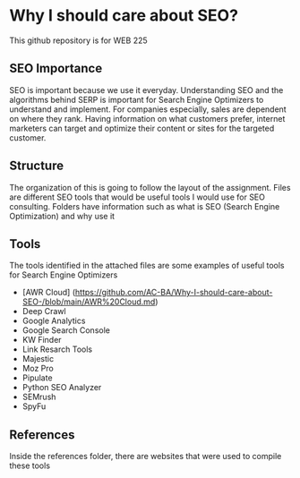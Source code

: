 # Why I should care about SEO?
This github repository is for WEB 225

## SEO Importance

SEO is important because we use it everyday. Understanding SEO and the algorithms behind SERP is important for Search Engine Optimizers to understand and implement. For companies especially, sales are dependent on where they rank. Having information on what customers prefer, internet marketers can target and optimize their content or sites for the targeted customer. 

## Structure

The organization of this is going to follow the layout of the assignment. Files are different SEO tools that would be useful tools I would use for SEO consulting. Folders have information such as what is SEO (Search Engine Optimization) and why use it

## Tools
The tools identified in the attached files are some examples of useful tools for Search Engine Optimizers
- [AWR Cloud] (https://github.com/AC-BA/Why-I-should-care-about-SEO-/blob/main/AWR%20Cloud.md)
- Deep Crawl
- Google Analytics
- Google Search Console
- KW Finder
- Link Resarch Tools
- Majestic
- Moz Pro
- Pipulate
- Python SEO Analyzer
- SEMrush
- SpyFu

## References
Inside the references folder, there are websites that were used to compile these tools

